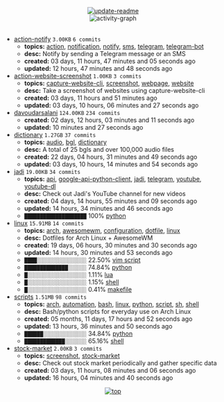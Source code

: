 <div align="center">
<a href="https://github.com/davoudarsalani/davoudarsalani/actions/workflows/update-readme.yml">
<img alt="update-readme" src="https://github.com/davoudarsalani/davoudarsalani/actions/workflows/update-readme.yml/badge.svg">
</a>
</div>
<div align="center">
<img alt="activity-graph" src="https://activity-graph.herokuapp.com/graph?username=davoudarsalani&custom_title=Joined%2002%20years,%2007%20months,%2029%20days,%2015%20hours,%2037%20minutes%20and%2012%20seconds%20ago&hide_border=true&theme=react-dark"></div>
<br>

* [action-notify](https://github.com/davoudarsalani/action-notify) `3.00KB` `6 commits`
	+ __topics:__ [action](https://github.com/topics/action), [notification](https://github.com/topics/notification), [notify](https://github.com/topics/notify), [sms](https://github.com/topics/sms), [telegram](https://github.com/topics/telegram), [telegram-bot](https://github.com/topics/telegram-bot)
	+ __desc:__ Notify by sending a Telegram message or an SMS
	+ __created:__ 03 days, 11 hours, 47 minutes and 05 seconds ago
	+ __updated:__ 12 hours, 47 minutes and 48 seconds ago
* [action-website-screenshot](https://github.com/davoudarsalani/action-website-screenshot) `1.00KB` `3 commits`
	+ __topics:__ [capture-website-cli](https://github.com/topics/capture-website-cli), [screenshot](https://github.com/topics/screenshot), [webpage](https://github.com/topics/webpage), [website](https://github.com/topics/website)
	+ __desc:__ Take a screenshot of websites using capture-website-cli
	+ __created:__ 03 days, 11 hours and 51 minutes ago
	+ __updated:__ 03 days, 10 hours, 06 minutes and 27 seconds ago
* [davoudarsalani](https://github.com/davoudarsalani/davoudarsalani) `124.00KB` `234 commits`
	+ __created:__ 02 days, 12 hours, 03 minutes and 11 seconds ago
	+ __updated:__ 10 minutes and 27 seconds ago
* [dictionary](https://github.com/davoudarsalani/dictionary) `1.27GB` `37 commits`
	+ __topics:__ [audio](https://github.com/topics/audio), [bgl](https://github.com/topics/bgl), [dictionary](https://github.com/topics/dictionary)
	+ __desc:__ A total of 25 bgls and over 100,000 audio files
	+ __created:__ 22 days, 04 hours, 31 minutes and 49 seconds ago
	+ __updated:__ 03 days, 10 hours, 14 minutes and 54 seconds ago
* [jadi](https://github.com/davoudarsalani/jadi) `19.00KB` `34 commits`
	+ __topics:__ [api](https://github.com/topics/api), [google-api-python-client](https://github.com/topics/google-api-python-client), [jadi](https://github.com/topics/jadi), [telegram](https://github.com/topics/telegram), [youtube](https://github.com/topics/youtube), [youtube-dl](https://github.com/topics/youtube-dl)
	+ __desc:__ Check out Jadi's YouTube channel for new videos
	+ __created:__ 04 days, 14 hours, 55 minutes and 09 seconds ago
	+ __updated:__ 14 hours, 34 minutes and 46 seconds ago
	+ `████████████████████`  100% [python](https://github.com/topics/python)
* [linux](https://github.com/davoudarsalani/linux) `15.91MB` `14 commits`
	+ __topics:__ [arch](https://github.com/topics/arch), [awesomewm](https://github.com/topics/awesomewm), [configuration](https://github.com/topics/configuration), [dotfile](https://github.com/topics/dotfile), [linux](https://github.com/topics/linux)
	+ __desc:__ Dotfiles for Arch Linux + AwesomeWM
	+ __created:__ 19 days, 06 hours, 30 minutes and 30 seconds ago
	+ __updated:__ 14 hours, 30 minutes and 53 seconds ago
	+ `████░░░░░░░░░░░░░░░░`  22.50% [vim script](https://github.com/topics/vim%20script)
	+ `██████████████░░░░░░`  74.84% [python](https://github.com/topics/python)
	+ `█░░░░░░░░░░░░░░░░░░░`  1.11% [lua](https://github.com/topics/lua)
	+ `█░░░░░░░░░░░░░░░░░░░`  1.15% [shell](https://github.com/topics/shell)
	+ `█░░░░░░░░░░░░░░░░░░░`  0.41% [makefile](https://github.com/topics/makefile)
* [scripts](https://github.com/davoudarsalani/scripts) `1.51MB` `98 commits`
	+ __topics:__ [arch](https://github.com/topics/arch), [automation](https://github.com/topics/automation), [bash](https://github.com/topics/bash), [linux](https://github.com/topics/linux), [python](https://github.com/topics/python), [script](https://github.com/topics/script), [sh](https://github.com/topics/sh), [shell](https://github.com/topics/shell)
	+ __desc:__ Bash/python scripts for everyday use on Arch Linux
	+ __created:__ 05 months, 11 days, 17 hours and 52 seconds ago
	+ __updated:__ 13 hours, 36 minutes and 50 seconds ago
	+ `██████░░░░░░░░░░░░░░`  34.84% [python](https://github.com/topics/python)
	+ `█████████████░░░░░░░`  65.16% [shell](https://github.com/topics/shell)
* [stock-market](https://github.com/davoudarsalani/stock-market) `2.00KB` `3 commits`
	+ __topics:__ [screenshot](https://github.com/topics/screenshot), [stock-market](https://github.com/topics/stock-market)
	+ __desc:__ Check out stock market periodically and gather specific data
	+ __created:__ 03 days, 11 hours, 08 minutes and 06 seconds ago
	+ __updated:__ 16 hours, 04 minutes and 40 seconds ago
<div align="center">
<a href='https://github.com/davoudarsalani/davoudarsalani#readme'>
<img alt='top' src='https://img.shields.io/badge/TOP-grey'>
</a>
</div>
